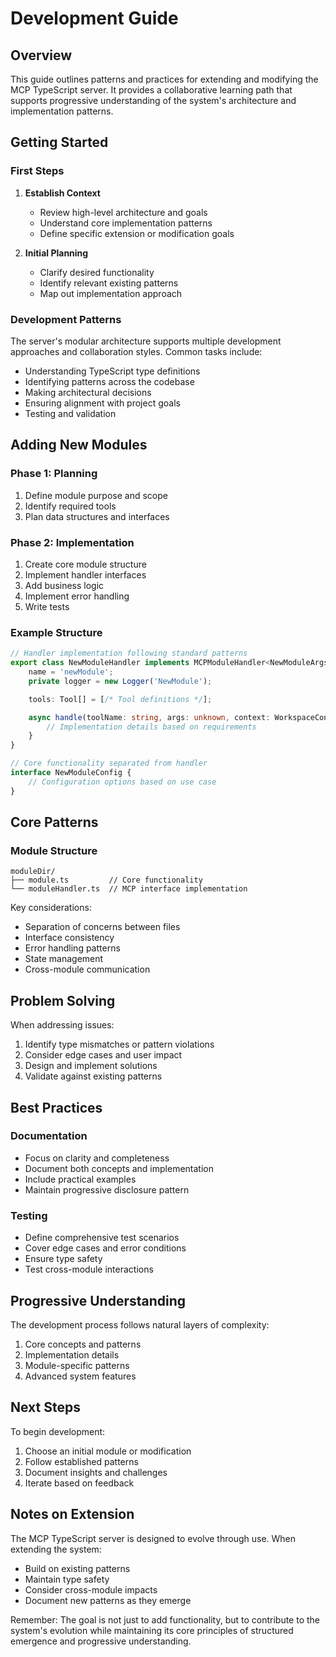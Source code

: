# Development Guide

## Overview

This guide outlines patterns and practices for extending and modifying the MCP TypeScript server. It provides a collaborative learning path that supports progressive understanding of the system's architecture and implementation patterns.

## Getting Started

### First Steps
1. **Establish Context**
   - Review high-level architecture and goals
   - Understand core implementation patterns
   - Define specific extension or modification goals

2. **Initial Planning**
   - Clarify desired functionality
   - Identify relevant existing patterns
   - Map out implementation approach

### Development Patterns

The server's modular architecture supports multiple development approaches and collaboration styles. Common tasks include:

- Understanding TypeScript type definitions
- Identifying patterns across the codebase
- Making architectural decisions
- Ensuring alignment with project goals
- Testing and validation

## Adding New Modules

### Phase 1: Planning
1. Define module purpose and scope
2. Identify required tools
3. Plan data structures and interfaces

### Phase 2: Implementation
1. Create core module structure
2. Implement handler interfaces
3. Add business logic
4. Implement error handling
5. Write tests

### Example Structure

```typescript
// Handler implementation following standard patterns
export class NewModuleHandler implements MCPModuleHandler<NewModuleArgs> {
    name = 'newModule';
    private logger = new Logger('NewModule');

    tools: Tool[] = [/* Tool definitions */];

    async handle(toolName: string, args: unknown, context: WorkspaceContext): Promise<CallToolResult> {
        // Implementation details based on requirements
    }
}

// Core functionality separated from handler
interface NewModuleConfig {
    // Configuration options based on use case
}
```

## Core Patterns

### Module Structure
```
moduleDir/
├── module.ts         // Core functionality
└── moduleHandler.ts  // MCP interface implementation
```

Key considerations:
- Separation of concerns between files
- Interface consistency
- Error handling patterns
- State management
- Cross-module communication

## Problem Solving

When addressing issues:
1. Identify type mismatches or pattern violations
2. Consider edge cases and user impact
3. Design and implement solutions
4. Validate against existing patterns

## Best Practices

### Documentation
- Focus on clarity and completeness
- Document both concepts and implementation
- Include practical examples
- Maintain progressive disclosure pattern

### Testing
- Define comprehensive test scenarios
- Cover edge cases and error conditions
- Ensure type safety
- Test cross-module interactions

## Progressive Understanding

The development process follows natural layers of complexity:
1. Core concepts and patterns
2. Implementation details
3. Module-specific patterns
4. Advanced system features

## Next Steps

To begin development:
1. Choose an initial module or modification
2. Follow established patterns
3. Document insights and challenges
4. Iterate based on feedback

## Notes on Extension

The MCP TypeScript server is designed to evolve through use. When extending the system:
- Build on existing patterns
- Maintain type safety
- Consider cross-module impacts
- Document new patterns as they emerge

Remember: The goal is not just to add functionality, but to contribute to the system's evolution while maintaining its core principles of structured emergence and progressive understanding.